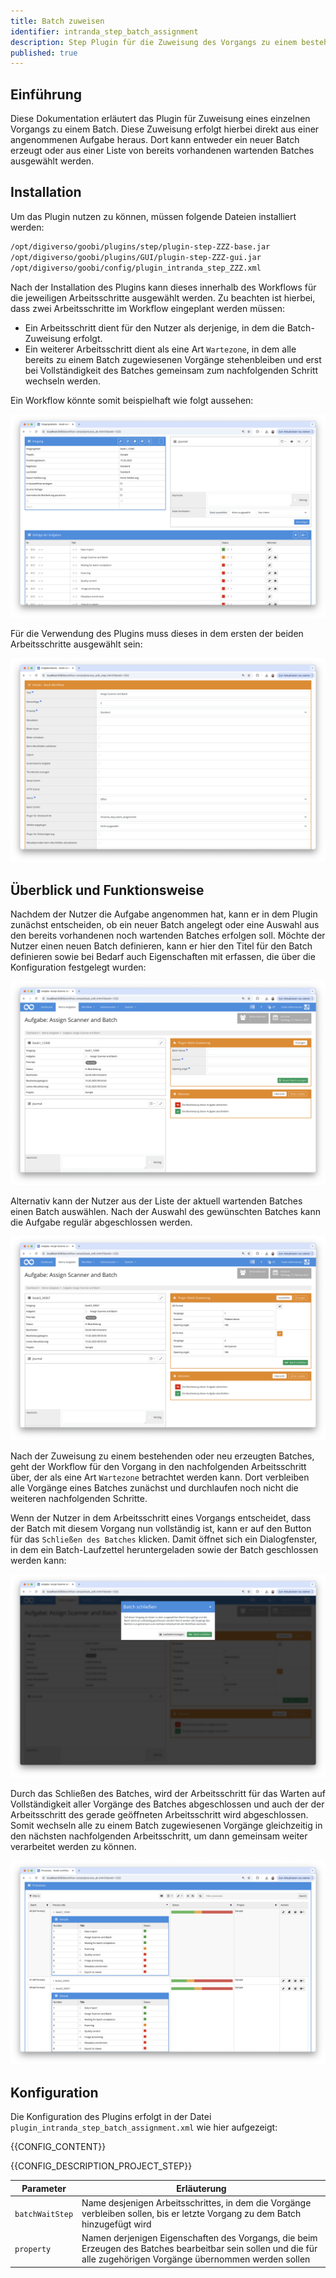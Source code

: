 ```yaml
---
title: Batch zuweisen
identifier: intranda_step_batch_assignment
description: Step Plugin für die Zuweisung des Vorgangs zu einem bestehenden oder neuen Batch
published: true
---
```


## Einführung
Diese Dokumentation erläutert das Plugin für Zuweisung eines einzelnen Vorgangs zu einem Batch. Diese Zuweisung erfolgt hierbei direkt aus einer angenommenen Aufgabe heraus. Dort kann entweder ein neuer Batch erzeugt oder aus einer Liste von bereits vorhandenen wartenden Batches ausgewählt werden. 

## Installation
Um das Plugin nutzen zu können, müssen folgende Dateien installiert werden:

```bash
/opt/digiverso/goobi/plugins/step/plugin-step-ZZZ-base.jar
/opt/digiverso/goobi/plugins/GUI/plugin-step-ZZZ-gui.jar
/opt/digiverso/goobi/config/plugin_intranda_step_ZZZ.xml
```

Nach der Installation des Plugins kann dieses innerhalb des Workflows für die jeweiligen Arbeitsschritte ausgewählt werden. Zu beachten ist hierbei, dass zwei Arbeitsschritte im Workflow eingeplant werden müssen:

- Ein Arbeitsschritt dient für den Nutzer als derjenige, in dem die Batch-Zuweisung erfolgt. 
- Ein weiterer Arbeitsschritt dient als eine Art `Wartezone`, in dem alle bereits zu einem Batch zugewiesenen Vorgänge stehenbleiben und erst bei Vollständigkeit des Batches gemeinsam zum nachfolgenden Schritt wechseln werden. 
 
Ein Workflow könnte somit beispielhaft wie folgt aussehen:

![Beispielhafter Aufbau eines Workflows](screen1_de.png)

Für die Verwendung des Plugins muss dieses in dem ersten der beiden Arbeitsschritte ausgewählt sein:

![Konfiguration des Arbeitsschritts für die Nutzung des Plugins](screen2_de.png)

## Überblick und Funktionsweise
Nachdem der Nutzer die Aufgabe angenommen hat, kann er in dem Plugin zunächst entscheiden, ob ein neuer Batch angelegt oder eine Auswahl aus den bereits vorhandenen noch wartenden Batches erfolgen soll. Möchte der Nutzer einen neuen Batch definieren, kann er hier den Titel für den Batch definieren sowie bei Bedarf auch Eigenschaften mit erfassen, die über die Konfiguration festgelegt wurden:

![Erzeugen eines neuen Batches mit festgelegten Eigenschaften für den Vorgang](screen3_de.png)

Alternativ kann der Nutzer aus der Liste der aktuell wartenden Batches einen Batch auswählen. Nach der Auswahl des gewünschten Batches kann die Aufgabe regulär abgeschlossen werden.

![Auswahl aus der Liste der wartenden Batches](screen4_de.png)

Nach der Zuweisung zu einem bestehenden oder neu erzeugten Batches, geht der Workflow für den Vorgang in den nachfolgenden Arbeitsschritt über, der als eine Art `Wartezone` betrachtet werden kann. Dort verbleiben alle Vorgänge eines Batches zunächst und durchlaufen noch nicht die weiteren nachfolgenden Schritte. 

Wenn der Nutzer in dem Arbeitsschritt eines Vorgangs entscheidet, dass der Batch mit diesem Vorgang nun vollständig ist, kann er auf den Button für das `Schließen des Batches` klicken. Damit öffnet sich ein Dialogfenster, in dem ein Batch-Laufzettel heruntergeladen sowie der Batch geschlossen werden kann:

![Schließen eines Batches](screen5_de.png)

Durch das Schließen des Batches, wird der Arbeitsschritt für das Warten auf Vollständigkeit aller Vorgänge des Batches abgeschlossen und auch der der Arbeitsschritt des gerade geöffneten Arbeitsschritt wird abgeschlossen. Somit wechseln alle zu einem Batch zugewiesenen Vorgänge gleichzeitig in den nächsten nachfolgenden Arbeitsschritt, um dann gemeinsam weiter verarbeitet werden zu können.

![Weiterer Verlauf des Workflows](screen6_de.png)

## Konfiguration
Die Konfiguration des Plugins erfolgt in der Datei `plugin_intranda_step_batch_assignment.xml` wie hier aufgezeigt:

{{CONFIG_CONTENT}}

{{CONFIG_DESCRIPTION_PROJECT_STEP}}

Parameter               | Erläuterung
------------------------|------------------------------------
`batchWaitStep`         | Name desjenigen Arbeitsschrittes, in dem die Vorgänge verbleiben sollen, bis er letzte Vorgang zu dem Batch hinzugefügt wird
`property`              | Namen derjenigen Eigenschaften des Vorgangs, die beim Erzeugen des Batches bearbeitbar sein sollen und die für alle zugehörigen Vorgänge übernommen werden sollen
